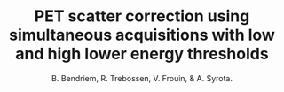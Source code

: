 ---
author: B. Bendriem, R. Trebossen, V. Frouin, & A. Syrota.
title: PET scatter correction using simultaneous acquisitions with low and high lower energy thresholds
year: 1994
type: inproceedings
booktitle: IEEE Nuclear Science Symposium \& Medical Imaging Conference
number: pt 3
---